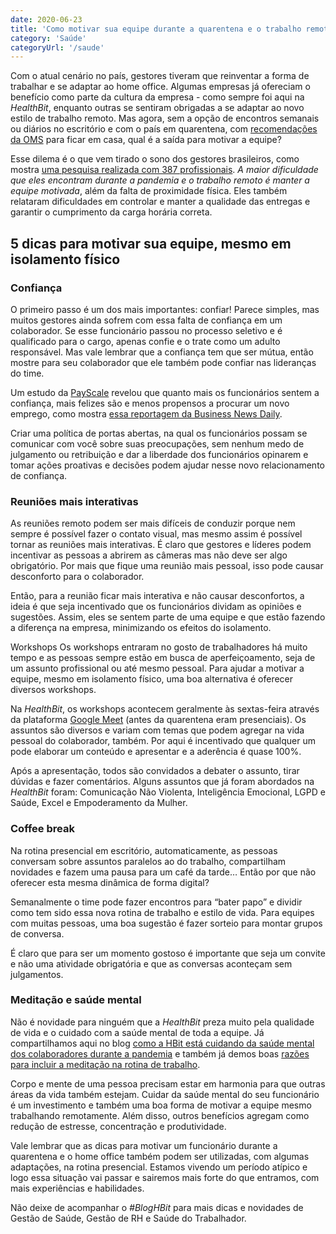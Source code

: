 ```yaml
---
date: 2020-06-23
title: 'Como motivar sua equipe durante a quarentena e o trabalho remoto' 
category: 'Saúde' 
categoryUrl: '/saude' 
---
```


Com o atual cenário no país, gestores tiveram que reinventar a forma de trabalhar e se adaptar ao home office. Algumas empresas já ofereciam o benefício como parte da cultura da empresa - como sempre foi aqui na *HealthBit*, enquanto outras se sentiram obrigadas a se adaptar ao novo estilo de trabalho remoto. Mas agora, sem a opção de encontros semanais ou diários no escritório e com o país em quarentena, com [recomendações da OMS](https://www.who.int/emergencies/diseases/novel-coronavirus-2019/advice-for-public) para ficar em casa, qual é a saída para motivar a equipe?

Esse dilema é o que vem tirado o sono dos gestores brasileiros, como mostra [uma pesquisa realizada com 387 profissionais](https://valor.globo.com/carreira/noticia/2020/06/16/manter-equipe-motivada-e-o-maior-desafio-dos-gestores-brasileiros.ghtml). *A maior dificuldade que eles encontram durante a pandemia e o trabalho remoto é manter a equipe motivada*, além da falta de proximidade física. Eles também relataram dificuldades em controlar e manter a qualidade das entregas e garantir o cumprimento da carga horária correta.

## 5 dicas para motivar sua equipe, mesmo em isolamento físico

### Confiança
O primeiro passo é um dos mais importantes: confiar! Parece simples, mas muitos gestores ainda sofrem com essa falta de confiança em um colaborador. Se esse funcionário passou no processo seletivo e é qualificado para o cargo, apenas confie e o trate como um adulto responsável. Mas vale lembrar que a confiança tem que ser mútua, então mostre para seu colaborador que ele também pode confiar nas lideranças do time.

Um estudo da [PayScale](https://www.payscale.com/) revelou que quanto mais os funcionários sentem a confiança, mais felizes são e menos propensos a procurar um novo emprego, como mostra [essa reportagem da Business News Daily](https://www.businessnewsdaily.com/9507-employee-trust-benefits.html).

Criar uma política de portas abertas, na qual os funcionários possam se comunicar com você sobre suas preocupações, sem nenhum medo de julgamento ou retribuição e dar a liberdade dos funcionários opinarem e tomar ações proativas e decisões podem ajudar nesse novo relacionamento de confiança.

### Reuniões mais interativas
As reuniões remoto podem ser mais difíceis de conduzir porque nem sempre é possível fazer o contato visual, mas mesmo assim é possível tornar as reuniões mais interativas. É claro que gestores e líderes podem incentivar as pessoas a abrirem as câmeras mas não deve ser algo obrigatório. Por mais que fique uma reunião mais pessoal, isso pode causar desconforto para o colaborador.

Então, para a reunião ficar mais interativa e não causar desconfortos, a ideia é que seja incentivado que os funcionários dividam as opiniões e sugestões. Assim, eles se sentem parte de uma equipe e que estão fazendo a diferença na empresa, minimizando os efeitos do isolamento.

Workshops
Os workshops entraram no gosto de trabalhadores há muito tempo e as pessoas sempre estão em busca de aperfeiçoamento, seja de um assunto profissional ou até mesmo pessoal. Para ajudar a motivar a equipe, mesmo em isolamento físico, uma boa alternativa é oferecer diversos workshops.

Na *HealthBit*, os workshops acontecem geralmente às sextas-feira através da plataforma [Google Meet](https://meet.google.com/) (antes da quarentena eram presenciais). Os assuntos são diversos e variam com temas que podem agregar na vida pessoal do colaborador, também. Por aqui é incentivado que qualquer um pode elaborar um conteúdo e apresentar e a aderência é quase 100%.

Após a apresentação, todos são convidados a debater o assunto, tirar dúvidas e fazer comentários. Alguns assuntos que já foram abordados na *HealthBit* foram: Comunicação Não Violenta, Inteligência Emocional, LGPD e Saúde, Excel e Empoderamento da Mulher.

### Coffee break
Na rotina presencial em escritório, automaticamente, as pessoas conversam sobre assuntos paralelos ao do trabalho, compartilham novidades e fazem uma pausa para um café da tarde… Então por que não oferecer esta mesma dinâmica de forma digital?

Semanalmente o time pode fazer encontros para “bater papo” e dividir como tem sido essa nova rotina de trabalho e estilo de vida. Para equipes com muitas pessoas, uma boa sugestão é fazer sorteio para montar grupos de conversa.

É claro que para ser um momento gostoso é importante que seja um convite e não uma atividade obrigatória e que as conversas aconteçam sem julgamentos.

### Meditação e saúde mental
Não é novidade para ninguém que a *HealthBit* preza muito pela qualidade de vida e o cuidado com a saúde mental de toda a equipe. Já compartilhamos aqui no blog [como a HBit está cuidando da saúde mental dos colaboradores durante a pandemia](https://blog.healthbit.com.br/pandemia-como-a-HealthBit-esta-cuidando-da-saude-mental-dos-funcionarios) e também já demos boas [razões para incluir a meditação na rotina de trabalho](https://blog.healthbit.com.br/4-razoes-meditacao).

Corpo e mente de uma pessoa precisam estar em harmonia para que outras áreas da vida também estejam. Cuidar da saúde mental do seu funcionário é um investimento e também uma boa forma de motivar a equipe mesmo trabalhando remotamente. Além disso, outros benefícios agregam como redução de estresse, concentração e produtividade.

Vale lembrar que as dicas para motivar um funcionário durante a quarentena e o home office também podem ser utilizadas, com algumas adaptações, na rotina presencial. Estamos vivendo um período atípico e logo essa situação vai passar e sairemos mais forte do que entramos, com mais experiências e habilidades.

Não deixe de acompanhar o *#BlogHBit* para mais dicas e novidades de Gestão de Saúde, Gestão de RH e Saúde do Trabalhador.